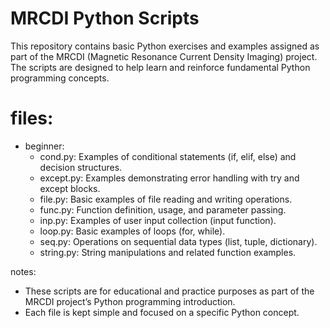 # MRCDI Python Scripts
This repository contains basic Python exercises and examples assigned as part of the MRCDI (Magnetic Resonance Current Density Imaging) project. The scripts are designed to help learn and reinforce fundamental Python programming concepts.

# files:
  * beginner:
    - cond.py: Examples of conditional statements (if, elif, else) and decision structures.
    - except.py: Examples demonstrating error handling with try and except blocks.
    - file.py: Basic examples of file reading and writing operations.
    - func.py: Function definition, usage, and parameter passing.
    - inp.py: Examples of user input collection (input function).
    - loop.py: Basic examples of loops (for, while).
    - seq.py: Operations on sequential data types (list, tuple, dictionary).
    - string.py: String manipulations and related function examples.


notes:
  - These scripts are for educational and practice purposes as part of the MRCDI project’s Python programming introduction.
  - Each file is kept simple and focused on a specific Python concept.
